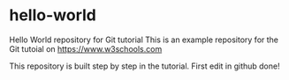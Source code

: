 # hello-world
Hello World repository for Git tutorial
This is an example repository for the Git tutoial on https://www.w3schools.com

This repository is built step by step in the tutorial.
First edit in github done!
